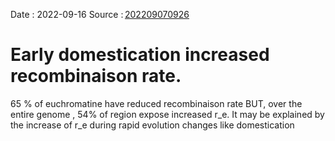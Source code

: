 Date : 2022-09-16
Source : [202209070926](bib_notes/202209070926.md)
# Early domestication increased recombinaison rate.
65 % of euchromatine have reduced recombinaison rate BUT, over the entire genome , 54% of region expose increased r_e. It may be explained by the increase of r_e during rapid evolution changes like domestication